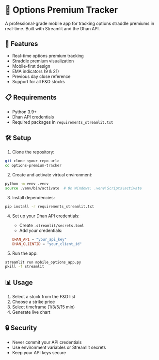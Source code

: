 # 📱 Options Premium Tracker

A professional-grade mobile app for tracking options straddle premiums in real-time. Built with Streamlit and the Dhan API.

## 🚀 Features

- Real-time options premium tracking
- Straddle premium visualization
- Mobile-first design
- EMA indicators (9 & 21)
- Previous day close reference
- Support for all F&O stocks

## 📋 Requirements

- Python 3.9+
- Dhan API credentials
- Required packages in `requirements_streamlit.txt`

## 🛠️ Setup

1. Clone the repository:
```bash
git clone <your-repo-url>
cd options-premium-tracker
```

2. Create and activate virtual environment:
```bash
python -m venv .venv
source .venv/bin/activate  # On Windows: .venv\Scripts\activate
```

3. Install dependencies:
```bash
pip install -r requirements_streamlit.txt
```

4. Set up your Dhan API credentials:
   - Create `.streamlit/secrets.toml`
   - Add your credentials:
   ```toml
   DHAN_API = "your_api_key"
   DHAN_CLIENTID = "your_client_id"
   ```

5. Run the app:
```bash
streamlit run mobile_options_app.py
pkill -f streamlit
```

## 📊 Usage

1. Select a stock from the F&O list
2. Choose a strike price
3. Select timeframe (1/3/5/15 min)
4. Generate live chart

## 🔒 Security

- Never commit your API credentials
- Use environment variables or Streamlit secrets
- Keep your API keys secure
